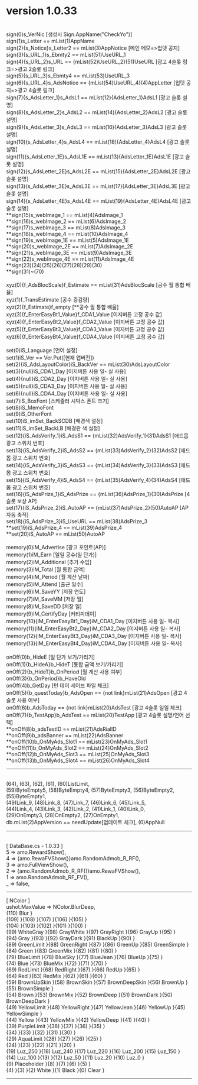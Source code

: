 # version 1.0.33
<br>sign(0)s_VerNic [생성시 Sign.AppName("CheckYo")]
<br>sign(1)s_Letter == mList(1)AppName
<br>sign(2){s_Notice}s_Letter2 == mList(3)AppNotice [메인 메모=>업뎃 공지]
<br>sign(3){s_URL_1}s_Ebmty2 == mList(51)UseURL_1
<br>sign(4){s_URL_2}s_URL == {mList(52)UseURL_2}(51)UseURL [광고 4슬롯 링크=>광고 2슬롯 링크]
<br>sign(5){s_URL_3}s_Ebmty4 == mList(53)UseURL_3
<br>sign(6){s_URL_4}s_AdsNotice == {mList(54)UseURL_4}(4)AppLetter [업뎃 공지=>광고 4슬롯 링크]
<br>sign(7){s_AdsLetter_1}s_AdsL1 == mList(12){AdsLetter_1}AdsL1 [광고 슬롯 설명]
<br>sign(8){s_AdsLetter_2}s_AdsL2 == mList(14){AdsLetter_2}AdsL2 [광고 슬롯 설명]
<br>sign(9){s_AdsLetter_3}s_AdsL3 == mList(16){AdsLetter_3}AdsL3 [광고 슬롯 설명]
<br>sign(10){s_AdsLetter_4}s_AdsL4 == mList(18){AdsLetter_4}AdsL4 [광고 슬롯 설명]
<br>sign(11){s_AdsLetter_1E}s_AdsL1E == mList(13){AdsLetter_1E}AdsL1E [광고 슬롯 설명]
<br>sign(12){s_AdsLetter_2E}s_AdsL2E == mList(15){AdsLetter_2E}AdsL2E [광고 슬롯 설명]
<br>sign(13){s_AdsLetter_3E}s_AdsL3E == mList(17){AdsLetter_3E}AdsL3E [광고 슬롯 설명]
<br>sign(14){s_AdsLetter_4E}s_AdsL4E == mList(19){AdsLetter_4E}AdsL4E [광고 슬롯 설명]
<br>**sign(15)s_webImage_1 == mList(4)AdsImage_1
<br>**sign(16)s_webImage_2 == mList(6)AdsImage_2
<br>**sign(17)s_webImage_3 == mList(8)AdsImage_3
<br>**sign(18)s_webImage_4 == mList(10)AdsImage_4
<br>**sign(19)s_webImage_1E == mList(5)AdsImage_1E
<br>**sign(20)s_webImage_2E == mList(7)AdsImage_2E
<br>**sign(21)s_webImage_3E == mList(9)AdsImage_3E
<br>**sign(22)s_webImage_4E == mList(11)AdsImage_4E
<br>**sign(23)(24)(25)(26)(27)(28)(29)(30)
<br>**sign(31)~(70)
<br>
<br>xyz(0){f_AdsBlocScale}f_Estimate == mList(31)AdsBlocScale [공수 월 통합 배율]
<br>xyz(1)f_TransEstimate [공수 증감량]
<br>xyz(2){f_Estimate}f_empty [**공수 월 통합 배율]
<br>xyz(3){f_EnterEasyBt1_Value}f_CDA1_Value [이지버튼 고정 공수 값]
<br>xyz(4){f_EnterEasyBt2_Value}f_CDA2_Value [이지버튼 고정 공수 값]
<br>xyz(5){f_EnterEasyBt3_Value}f_CDA3_Value [이지버튼 고정 공수 값]
<br>xyz(6){f_EnterEasyBt4_Value}f_CDA4_Value [이지버튼 고정 공수 값]
<br>
<br>set(0)iS_Language [언어 설정]
<br>set(1)iS_Ver == Ver.Put([현재 앱버전])
<br>set(2){iS_AdsLayoutColor}iS_BackVer == mList(30)AdsLayoutColor
<br>set(3){null}iS_CDA1_Day [이지버튼 사용 일- 실 사용]
<br>set(4){null}iS_CDA2_Day [이지버튼 사용 일- 실 사용]
<br>set(5){null}iS_CDA3_Day [이지버튼 사용 일- 실 사용]
<br>set(6){null}iS_CDA4_Day [이지버튼 사용 일- 실 사용]
<br>set(7)iS_BoxFont [스케줄러 시박스 폰트 크기]
<br>set(8)iS_MemoFont
<br>set(9)iS_OtherFont
<br>set(10)iS_imSet_BackSCDB [배경색 설정]
<br>set(11)iS_imSet_BackLB [배경판 색 설정]
<br>set(12){iS_AdsVerify_1}iS_AdsS1 == {mList(32)AdsVerify_1}(31)AdsS1 [애드몹 광고 스위치 번호]
<br>set(13){iS_AdsVerify_2}iS_AdsS2 == {mList(33)AdsVerify_2}(32)AdsS2 [애드몹 광고 스위치 번호]
<br>set(14){iS_AdsVerify_3}iS_AdsS3 == {mList(34)AdsVerify_3}(33)AdsS3 [애드몹 광고 스위치 번호]
<br>set(15){iS_AdsVerify_4}iS_AdsS4 == {mList(35)AdsVerify_4}(34)AdsS4 [애드몹 광고 스위치 번호]
<br>set(16){iS_AdsPrize_1}iS_AdsPrize == {mList(36)AdsPrize_1}(30)AdsPrize [4슬롯 보상 AP]
<br>set(17){iS_AdsPrize_2}iS_AutoAP == {mList(37)AdsPrize_2}(50)AutoAP [AP 자동 축적]
<br>set(18){iS_AdsPrize_3}iS_UseURL == mList(38)AdsPrize_3
<br>**set(19)iS_AdsPrize_4 == mList(39)AdsPrize_4
<br>**set(20)iS_AutoAP == mList(50)AutoAP
<br>
<br>memory(0)iM_Advertise [광고 포인트(AP)]
<br>memory(1)iM_Earn [일일 공수(일 단가)]
<br>memory(2)iM_Additional [추가 수입]
<br>memory(3)iM_Total [월 통합 금액]
<br>memory(4)iM_Period [월 계산 날짜]
<br>memory(5)iM_Attend [출근 일수]
<br>memory(6)iM_SaveYY [저장 연도]
<br>memory(7)iM_SaveMM [저장 월]
<br>memory(8)iM_SaveDD [저장 일]
<br>memory(9)iM_CertifyDay [커티피데이]
<br>memory(10){iM_EnterEasyBt1_Day}iM_CDA1_Day [이지버튼 사용 일- 복사]
<br>memory(11){iM_EnterEasyBt2_Day}iM_CDA2_Day [이지버튼 사용 일- 복사]
<br>memory(12){iM_EnterEasyBt3_Day}iM_CDA3_Day [이지버튼 사용 일- 복사]
<br>memory(13){iM_EnterEasyBt4_Day}iM_CDA4_Day [이지버튼 사용 일- 복사]
<br>
<br>onOff(0)b_HideE [일 단가 보기/가리기]
<br>onOff(1){b_HideA}b_HideT [통합 금액 보기/가리기]
<br>onOff(2){b_HideT}b_OnPeriod [월 계산 사용 여부]
<br>onOff(3){b_OnPeriod}b_HaveOld
<br>onOff(4)b_GetDay [턴 데이 세이브 파일 체크]
<br>onOff(5){b_questToday}b_AdsOpen == {not link}mList(21)AdsOpen [광고 4슬롯 사용 여부]
<br>onOff(6)b_AdsToday == {not link}mList(20)AdsTest [광고 4슬롯 일일 체크]
<br>onOff(7){b_TestApp}b_AdsTest == mList(20)TestApp [광고 4슬롯 설명/언어 선택]
<br>**onOff(8)b_adsTestID == mList(21)AdsRialID
<br>**onOff(9)b_adsBanner == mList(22)AdsBanner
<br>**onOff(10)b_OnMyAds_Slot1 == mList(23)OnMyAds_Slot1
<br>**onOff(11)b_OnMyAds_Slot2 == mList(24)OnMyAds_Slot2
<br>**onOff(12)b_OnMyAds_Slot3 == mList(25)OnMyAds_Slot3
<br>**onOff(13)b_OnMyAds_Slot4 == mList(26)OnMyAds_Slot4
<br><hr>
<br>(64), (63), (62), (61), (60)ListLimit,
<br>(59)ByteEmpty5, (58)ByteEmpty4, (57)ByteEmpty3, (56)ByteEmpty2, (55)ByteEmpty1,
<br>(49)Link_9, (48)Link_8, (47)Link_7, (46)Link_6, (45)Link_5,
<br>(44)Link_4, (43)Link_3, (42)Link_2, (41)Link_1, (40)Link_0,
<br>(29)OnEmpty3, (28)OnEmpty2, (27)OnEmpty1,
<br>db.mList(2)AppVersion == needUpdate[업데이트 체크], (0)AppNull
<br><hr>
<br>[ DataBase.cs - 1.0.33 ]
<br>5 => amo.RewardShow(),
<br>4 => {amo.RewaFVShow()}amo.RandomAdmob_R_RF(),
<br>3 => amo.FullViewShow(),
<br>2 => {amo.RandomAdmob_R_RF()}amo.RewaFVShow(),
<br>1 => amo.RandomAdmob_RF_FV(),
<br>_ => false,
<br><hr>
[ NColor ]
<br>ushot.MaxValue => NColor.BlurDeep,
<br>{110) Blur }
<br>{109) }{108) }{107) }{106) }{105) }
<br>{104) }{103) }{102) }{101) }{100) }
<br>{99) WhiteGray }{98) GrayWhite }{97) GrayRight }{96) GrayUp }{95) }
<br>{94) Gray }{93) }{92) GrayDark }{91) BlackUp }{90) }
<br>{89) GreenLimit }{88) GreenRight }{87) }{86) GreenUp }{85) GreenSimple }
<br>{84) Green }{83) GreenMix }{82) }{81) }{80) }
<br>{79) BlueLimit }{78) BlueSky }{77) BlueJean }{76) BlueUp }{75) }
<br>{74) Blue }{73) BlueMix }{72) }{71) }{70) }
<br>{69) RedLimit }{68) RedRight }{67) }{66) RedUp }{65) }
<br>{64) Red }{63) RedMix }{62) }{61) }{60) }
<br>{59) BrownUpSkin }{58) BrownSkin }{57) BrownDeepSkin }{56) BrownUp }{55) BrownSimple }
<br>{54) Brown }{53) BrownMix }{52) BrownDeep }{51) BrownDark }{50) BrownDeepDark }
<br>{49) YellowLimit }{48) YellowRight }{47) YellowJean }{46) YellowUp }{45) YellowSimple }
<br>{44) Yellow }{43) YellowMix }{42) YellowDeep }{41) }{40) }
<br>{39) PurpleLimit }{38) }{37) }{36) }{35) }
<br>{34) }{33) }{32) }{31) }{30) }
<br>{29) AquaLimit }{28) }{27) }{26) }{25) }
<br>{24) }{23) }{22) }{21) }{20) }
<br>{19) Luz_250 }{18) Luz_240 }{17) Luz_220 }{16) Luz_200 }{15) Luz_150 }
<br>{14) Luz_100 }{13) }{12) Luz_50 }{11) Luz_20 }{10) Luz_0 }
<br>{9) Placeholder }{8) }{7) }{6) }{5) }
<br>{4) }{3) }{2) White }{1) Black }{0) Clear }
<br><hr>

